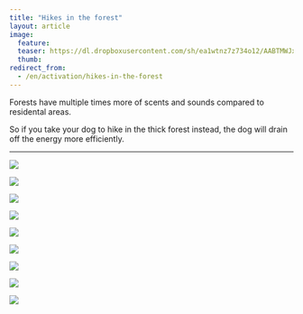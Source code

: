 ```yaml
---
title: "Hikes in the forest"
layout: article
image:
  feature:
  teaser: https://dl.dropboxusercontent.com/sh/ea1wtnz7z734o12/AABTMWJxiTpirXTBb_hg-n05a/mikin-kuvat/2/DSC10631-245px.jpg
  thumb:
redirect_from:
  - /en/activation/hikes-in-the-forest
---
```


Forests have multiple times more of scents and sounds compared to residental areas.

So if you take your dog to hike in the thick forest instead, the dog will drain off the energy more efficiently.

---

[![](https://dl.dropboxusercontent.com/sh/ea1wtnz7z734o12/AAD9U9SXchKMrZq3PqFMSPz6a/mikin-kuvat/2/DSC10630-800px.jpg)](https://dl.dropboxusercontent.com/sh/ea1wtnz7z734o12/AACX5e2lIHZG32hg5Fk8BWgoa/mikin-kuvat/2/DSC10630.jpg)

[![](https://dl.dropboxusercontent.com/sh/ea1wtnz7z734o12/AACHbpZ-rcH67Vf6h_Gy5MVpa/mikin-kuvat/2/DSC10631-800px.jpg)](https://dl.dropboxusercontent.com/sh/ea1wtnz7z734o12/AACj3wf2cyCw3FJwV-zzkqKca/mikin-kuvat/2/DSC10631.jpg)

[![](https://dl.dropboxusercontent.com/sh/ea1wtnz7z734o12/AABiiMLAY8rd0d4hcntbAkKZa/mikin-kuvat/2/DSC23761-800px.jpg)](https://dl.dropboxusercontent.com/sh/ea1wtnz7z734o12/AADJflK8fpv_hV8cACPdNftsa/mikin-kuvat/2/DSC23761.jpg)

[![](https://dl.dropboxusercontent.com/sh/ea1wtnz7z734o12/AAD9IO-L_zclVq9a3JdH5wB-a/mikin-kuvat/2/DSC29282-800px.jpg)](https://dl.dropboxusercontent.com/sh/ea1wtnz7z734o12/AACnO1N3K4ON_K0KtXB9_dEYa/mikin-kuvat/2/DSC29282.jpg)

[![](https://dl.dropboxusercontent.com/sh/ea1wtnz7z734o12/AAAkoc0zwbifMPHBheyEEuoBa/aktivointi/metsalenkit/DSC10769_2-800px.jpg)](https://dl.dropboxusercontent.com/sh/ea1wtnz7z734o12/AACLyjhju7cJUAOxJQmj_sDca/aktivointi/metsalenkit/DSC10769_2.jpg)

[![](https://dl.dropboxusercontent.com/sh/ea1wtnz7z734o12/AACz9UD7EjwHxedvvQwPf3Naa/aktivointi/metsalenkit/DSC10790_2-800px.jpg)](https://dl.dropboxusercontent.com/sh/ea1wtnz7z734o12/AAD_cDlNaI-vkLu-i-2egi0na/aktivointi/metsalenkit/DSC10790_2.jpg)

[![](https://dl.dropboxusercontent.com/sh/ea1wtnz7z734o12/AAAyU923O2ATaupIMjyHuekPa/aktivointi/metsalenkit/DSC10807_2-800px.jpg)](https://dl.dropboxusercontent.com/sh/ea1wtnz7z734o12/AADP-OTjRFz9L-VuAvkHJTB7a/aktivointi/metsalenkit/DSC10807_2.jpg)

[![](https://dl.dropboxusercontent.com/sh/ea1wtnz7z734o12/AAAb8UltAZBur0BCq6-KNRQZa/aktivointi/metsalenkit/DSC07372_2-800px.jpg)](https://dl.dropboxusercontent.com/sh/ea1wtnz7z734o12/AABYsw-F2OVqUfo-A3YhVU2Aa/aktivointi/metsalenkit/DSC07372_2.jpg)

[![](https://dl.dropboxusercontent.com/sh/ea1wtnz7z734o12/AAAR08nicrBzymsjouCQViiya/aktivointi/metsalenkit/DSC07392_2-800px.jpg)](https://dl.dropboxusercontent.com/sh/ea1wtnz7z734o12/AACzU97H0g5ishXhyxfaRdWca/aktivointi/metsalenkit/DSC07392_2.jpg)
